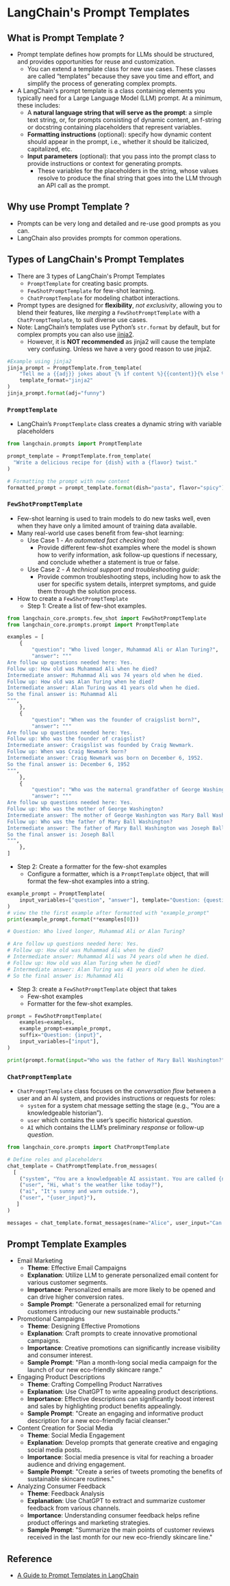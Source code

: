 # LangChain's Prompt Templates

## What is Prompt Template ?

- Prompt template defines how prompts for LLMs should be structured, and provides opportunities for reuse and customization.
  - You can extend a template class for new use cases. These classes are called “templates” because they save you time and effort, and simplify the process of generating complex prompts.
- A LangChain's prompt template is a class containing elements you typically need for a Large Language Model (LLM) prompt. At a minimum, these includes:
  - A **natural language string that will serve as the prompt**: a simple text string, or, for prompts consisting of dynamic content, an f-string or docstring containing placeholders that represent variables.
  - **Formatting instructions** (optional): specify how dynamic content should appear in the prompt, i.e., whether it should be italicized, capitalized, etc.
  - **Input parameters** (optional): that you pass into the prompt class to provide instructions or context for generating prompts.
    - These variables for the placeholders in the string, whose values resolve to produce the final string that goes into the LLM through an API call as the prompt.

## Why use Prompt Template ?

- Prompts can be very long and detailed and re-use good prompts as you can.
- LangChain also provides prompts for common operations.

## Types of LangChain's Prompt Templates

- There are 3 types of LangChain's Prompt Templates
  - `PromptTemplate` for creating basic prompts.
  - `FewShotPromptTemplate` for few-shot learning.
  - `ChatPromptTemplate` for modeling chatbot interactions.
- Prompt types are designed for **flexibility**, _not exclusivity_, allowing you to blend their features, like _merging_ a `FewShotPromptTemplate` with a `ChatPromptTemplate`, to suit diverse use cases.
- Note: LangChain’s templates use Python’s `str.format` by default, but for complex prompts you can also use [jinja2](https://palletsprojects.com/p/jinja/).
  - However, it is **NOT recommended** as jinja2 will cause the template very confusing. Unless we have a very good reason to use jinja2.

```Python
#Example using jinja2
jinja_prompt = PromptTemplate.from_template(
    "Tell me a {{adj}} jokes about {% if content %}{{content}}{% else %}yourself{% endif %}",
    template_format="jinja2"
)
jinja_prompt.format(adj="funny")
```

### `PromptTemplate`

- LangChain’s `PromptTemplate` class creates a dynamic string with variable placeholders

```Python
from langchain.prompts import PromptTemplate

prompt_template = PromptTemplate.from_template(
  "Write a delicious recipe for {dish} with a {flavor} twist."
)

# Formatting the prompt with new content
formatted_prompt = prompt_template.format(dish="pasta", flavor="spicy")
```

### `FewShotPromptTemplate`

- Few-shot learning is used to train models to do new tasks well, even when they have only a limited amount of training data available.
- Many real-world use cases benefit from few-shot learning:
  - Use Case 1 - _An automated fact checking tool_:
    - Provide different few-shot examples where the model is shown how to verify information, ask follow-up questions if necessary, and conclude whether a statement is true or false.
  - Use Case 2 - _A technical support and troubleshooting guide_:
    - Provide common troubleshooting steps, including how to ask the user for specific system details, interpret symptoms, and guide them through the solution process.
- How to create a `FewShotPromptTemplate`
  - Step 1: Create a list of few-shot examples.

```Python
from langchain_core.prompts.few_shot import FewShotPromptTemplate
from langchain_core.prompts.prompt import PromptTemplate

examples = [
    {
        "question": "Who lived longer, Muhammad Ali or Alan Turing?",
        "answer": """
Are follow up questions needed here: Yes.
Follow up: How old was Muhammad Ali when he died?
Intermediate answer: Muhammad Ali was 74 years old when he died.
Follow up: How old was Alan Turing when he died?
Intermediate answer: Alan Turing was 41 years old when he died.
So the final answer is: Muhammad Ali
""",
    },
    {
        "question": "When was the founder of craigslist born?",
        "answer": """
Are follow up questions needed here: Yes.
Follow up: Who was the founder of craigslist?
Intermediate answer: Craigslist was founded by Craig Newmark.
Follow up: When was Craig Newmark born?
Intermediate answer: Craig Newmark was born on December 6, 1952.
So the final answer is: December 6, 1952
""",
    },
    {
        "question": "Who was the maternal grandfather of George Washington?",
        "answer": """
Are follow up questions needed here: Yes.
Follow up: Who was the mother of George Washington?
Intermediate answer: The mother of George Washington was Mary Ball Washington.
Follow up: Who was the father of Mary Ball Washington?
Intermediate answer: The father of Mary Ball Washington was Joseph Ball.
So the final answer is: Joseph Ball
""",
    },
]
```

- Step 2: Create a formatter for the few-shot examples
  - Configure a formatter, which is a `PromptTemplate` object, that will format the few-shot examples into a string.

```Python
example_prompt = PromptTemplate(
    input_variables=["question", "answer"], template="Question: {question}\n{answer}"
)
# view the the first example after formatted with "example_prompt"
print(example_prompt.format(**examples[0]))

# Question: Who lived longer, Muhammad Ali or Alan Turing?

# Are follow up questions needed here: Yes.
# Follow up: How old was Muhammad Ali when he died?
# Intermediate answer: Muhammad Ali was 74 years old when he died.
# Follow up: How old was Alan Turing when he died?
# Intermediate answer: Alan Turing was 41 years old when he died.
# So the final answer is: Muhammad Ali

```

- Step 3: create a `FewShotPromptTemplate` object that takes
  - Few-shot examples
  - Formatter for the few-shot examples.

```Python
prompt = FewShotPromptTemplate(
    examples=examples,
    example_prompt=example_prompt,
    suffix="Question: {input}",
    input_variables=["input"],
)

print(prompt.format(input="Who was the father of Mary Ball Washington?"))
```

### `ChatPromptTemplate`

- `ChatPromptTemplate` class focuses on the _conversation flow_ between a user and an AI system, and provides instructions or requests for roles:
  - `system` for a system chat message setting the stage (e.g., “You are a knowledgeable historian”).
  - `user` which contains the user’s specific historical _question_.
  - `AI` which contains the LLM’s preliminary _response_ or follow-up _question_.

```Python
from langchain_core.prompts import ChatPromptTemplate

# Define roles and placeholders
chat_template = ChatPromptTemplate.from_messages(
  [
    ("system", "You are a knowledgeable AI assistant. You are called {name}."),
    ("user", "Hi, what's the weather like today?"),
    ("ai", "It's sunny and warm outside."),
    ("user", "{user_input}"),
   ]
)

messages = chat_template.format_messages(name="Alice", user_input="Can you tell me a joke?")
```

## Prompt Template Examples

- Email Marketing
  - **Theme**: Effective Email Campaigns
  - **Explanation**: Utilize LLM to generate personalized email content for various customer segments.
  - **Importance**: Personalized emails are more likely to be opened and can drive higher conversion rates.
  - **Sample Prompt**: "Generate a personalized email for returning customers introducing our new sustainable products."
- Promotional Campaigns
  - **Theme**: Designing Effective Promotions
  - **Explanation**: Craft prompts to create innovative promotional campaigns.
  - **Importance**: Creative promotions can significantly increase visibility and consumer interest.
  - **Sample Prompt**: "Plan a month-long social media campaign for the launch of our new eco-friendly skincare range."
- Engaging Product Descriptions
  - **Theme**: Crafting Compelling Product Narratives
  - **Explanation**: Use ChatGPT to write appealing product descriptions.
  - **Importance**: Effective descriptions can significantly boost interest and sales by highlighting product benefits appealingly.
  - **Sample Prompt**: "Create an engaging and informative product description for a new eco-friendly facial cleanser."
- Content Creation for Social Media
  - **Theme**: Social Media Engagement
  - **Explanation**: Develop prompts that generate creative and engaging social media posts.
  - **Importance**: Social media presence is vital for reaching a broader audience and driving engagement.
  - **Sample Prompt**: "Create a series of tweets promoting the benefits of sustainable skincare routines."
- Analyzing Consumer Feedback
  - **Theme**: Feedback Analysis
  - **Explanation**: Use ChatGPT to extract and summarize customer feedback from various channels.
  - **Importance**: Understanding consumer feedback helps refine product offerings and marketing strategies.
  - **Sample Prompt**: "Summarize the main points of customer reviews received in the last month for our new eco-friendly skincare line."

## Reference

- [A Guide to Prompt Templates in LangChain](https://www.mirascope.io/post/langchain-prompt-template)

